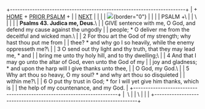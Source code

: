 +-----------------------------------------------------------------------+
| \+ [HOME](../index.html) + [PRIOR PSALM](Ps42.html) +                 |
| [NEXT](Ps44.html)                                                     |
|                                                                       |
| ![](http://stats.superstats.com/b/ss/DAVIDMCMANNES/1){border="0"}     |
|                                                                       |
| PSALM +\                                                              |
| \                                                                     |
|                                                                       |
| **Psalms 43. Judica me, Deus.**\                                      |
| GIVE sentence with me, O God, and defend my cause against the ungodly |
| people; \* O deliver me from the deceitful and wicked man.\           |
| 2 For thou art the God of my strength; why hast thou put me from      |
| thee? \* and why go I so heavily, while the enemy oppresseth me?\     |
| 3 O send out thy light and thy truth, that they may lead me, \* and   |
| bring me unto thy holy hill, and to thy dwelling;\                    |
| 4 And that I may go unto the altar of God, even unto the God of my    |
| joy and gladness; \* and upon the harp will I give thanks unto thee,  |
| O God, my God.\                                                       |
| 5 Why art thou so heavy, O my soul? \* and why art thou so disquieted |
| within me?\                                                           |
| 6 O put thy trust in God; \* for I will yet give him thanks, which is |
| the help of my countenance, and my God.                               |
+-----------------------------------------------------------------------+
|  \                                                                    |
| \                                                                     |
| [](http://www.episcopalnet.org/DBS/DOR.html)                          |
+-----------------------------------------------------------------------+

